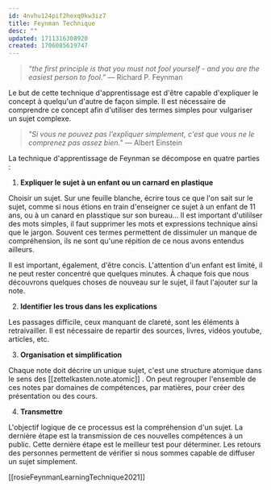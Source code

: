 ```yaml
---
id: 4nvhu124pif2hexq0kw3iz7
title: Feynman Technique
desc: ""
updated: 1711316308920
created: 1706085619747
---
```


> _“the first principle is that you must not fool yourself - and you are the
> easiest person to fool.”_ — Richard P. Feynman

Le but de cette technique d'apprentissage est d'être capable d'expliquer le
concept à quelqu'un d'autre de façon simple. Il est nécessaire de comprendre ce
concept afin d'utiliser des termes simples pour vulgariser un sujet complexe.

> _"Si vous ne pouvez pas l'expliquer simplement, c'est que vous ne le comprenez
> pas assez bien."_ — Albert Einstein

La technique d'apprentissage de Feynman se décompose en quatre parties :

1. **Expliquer le sujet à un enfant ou un carnard en plastique**

Choisir un sujet. Sur une feuille blanche, écrire tous ce que l'on sait sur le
sujet, comme si nous étions en train d'enseigner ce sujet à un enfant de 11
ans, ou à un canard en plasstique sur son bureau... Il est important d'utililser
des mots simples, il faut supprimer les mots et expressions technique ainsi
que le jargon. Souvent ces termes permettent de dissimuler un manque de
compréhension, ils ne sont qu'une répition de ce nous avons entendus ailleurs.

Il est important, également, d'être concis. L'attention d'un enfant est limité,
il ne peut rester concentré que quelques minutes. À chaque fois que nous
découvrons quelques choses de nouveau sur le sujet, il faut l'ajouter sur la
note.

2. **Identifier les trous dans les explications**

Les passages difficile, ceux manquant de clareté, sont les éléments à
retraivailler. Il est nécessaire de repartir des sources, livres, vidéos
youtube, articles, etc.

3. **Organisation et simplification**

Chaque note doit décrire un unique sujet, c'est une structure atomique dans le
sens des [[zettelkasten.note.atomic]] . On peut regrouper l'ensemble de ces
notes par domaines de compétences, par matières, pour créer des présentation ou
des cours.

4. **Transmettre**

L'objectif logique de ce processus est la compréhension d'un sujet. La dernière
étape est la transmission de ces nouvelles compétences à un public. Cette
dernière étape est le meilleur test pour déterminer. Les retours des personnes
permettent de vérifier si nous sommes capable de diffuser un sujet simplement.

[[rosieFeynmanLearningTechnique2021]]
